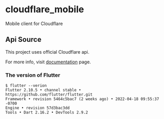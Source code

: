 # cloudflare_mobile

Mobile client for Cloudflare

## Api Source

This project uses official Cloudflare api.

For more info, visit [documentation](https://api.cloudflare.com/) page.  

### The version of Flutter
```
$ flutter --verion
Flutter 2.10.5 • channel stable • https://github.com/flutter/flutter.git
Framework • revision 5464c5bac7 (2 weeks ago) • 2022-04-18 09:55:37 -0700
Engine • revision 57d3bac3dd
Tools • Dart 2.16.2 • DevTools 2.9.2
```
